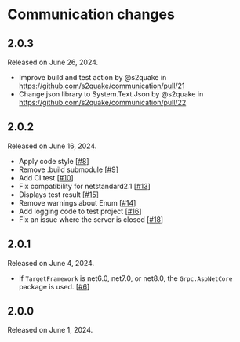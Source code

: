 Communication changes
===================

2.0.3
-------------

Released on June 26, 2024.

* Improve build and test action by @s2quake in https://github.com/s2quake/communication/pull/21
* Change json library to System.Text.Json by @s2quake in https://github.com/s2quake/communication/pull/22


2.0.2
-------------

Released on June 16, 2024.

* Apply code style  [[#8]]
* Remove .build submodule  [[#9]]
* Add CI test  [[#10]]
* Fix compatibility for netstandard2.1  [[#13]]
* Displays test result  [[#15]]
* Remove warnings about Enum  [[#14]]
* Add logging code to test project  [[#16]]
* Fix an issue where the server is closed  [[#18]]

[#8]: https://github.com/s2quake/communication/pull/8
[#9]: https://github.com/s2quake/communication/pull/9
[#10]: https://github.com/s2quake/communication/pull/10
[#13]: https://github.com/s2quake/communication/pull/13
[#15]: https://github.com/s2quake/communication/pull/15
[#14]: https://github.com/s2quake/communication/pull/14
[#16]: https://github.com/s2quake/communication/pull/16
[#18]: https://github.com/s2quake/communication/pull/18


2.0.1
-------------

Released on June 4, 2024.

* If `TargetFramework` is net6.0, net7.0, or net8.0, the `Grpc.AspNetCore` package is used.  [[#6]]

[#6]: https://github.com/s2quake/communication/pull/6


2.0.0
-------------

Released on June 1, 2024.

